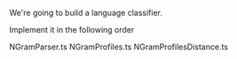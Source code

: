 
We're going to build a language classifier.

Implement it in the following order

NGramParser.ts
NGramProfiles.ts
NGramProfilesDistance.ts
